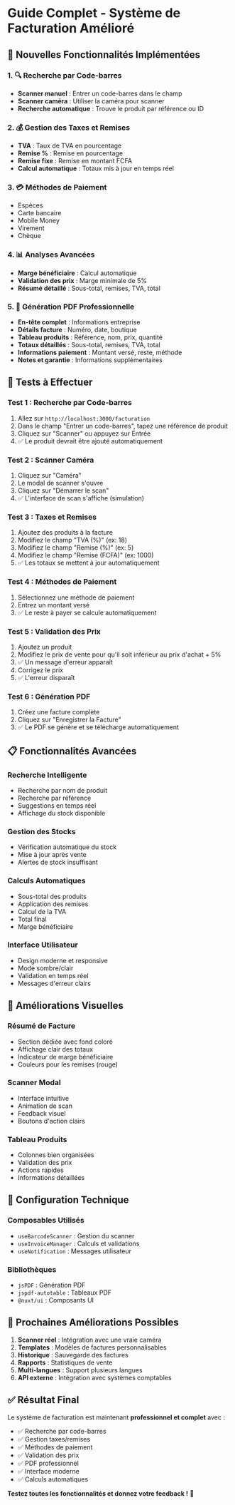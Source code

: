 # Guide Complet - Système de Facturation Amélioré

## 🎯 **Nouvelles Fonctionnalités Implémentées**

### 1. **🔍 Recherche par Code-barres**
- **Scanner manuel** : Entrer un code-barres dans le champ
- **Scanner caméra** : Utiliser la caméra pour scanner
- **Recherche automatique** : Trouve le produit par référence ou ID

### 2. **💰 Gestion des Taxes et Remises**
- **TVA** : Taux de TVA en pourcentage
- **Remise %** : Remise en pourcentage
- **Remise fixe** : Remise en montant FCFA
- **Calcul automatique** : Totaux mis à jour en temps réel

### 3. **💳 Méthodes de Paiement**
- Espèces
- Carte bancaire
- Mobile Money
- Virement
- Chèque

### 4. **📊 Analyses Avancées**
- **Marge bénéficiaire** : Calcul automatique
- **Validation des prix** : Marge minimale de 5%
- **Résumé détaillé** : Sous-total, remises, TVA, total

### 5. **📄 Génération PDF Professionnelle**
- **En-tête complet** : Informations entreprise
- **Détails facture** : Numéro, date, boutique
- **Tableau produits** : Référence, nom, prix, quantité
- **Totaux détaillés** : Sous-total, remises, TVA, total
- **Informations paiement** : Montant versé, reste, méthode
- **Notes et garantie** : Informations supplémentaires

## 🧪 **Tests à Effectuer**

### **Test 1 : Recherche par Code-barres**
1. Allez sur `http://localhost:3000/facturation`
2. Dans le champ "Entrer un code-barres", tapez une référence de produit
3. Cliquez sur "Scanner" ou appuyez sur Entrée
4. ✅ Le produit devrait être ajouté automatiquement

### **Test 2 : Scanner Caméra**
1. Cliquez sur "Caméra"
2. Le modal de scanner s'ouvre
3. Cliquez sur "Démarrer le scan"
4. ✅ L'interface de scan s'affiche (simulation)

### **Test 3 : Taxes et Remises**
1. Ajoutez des produits à la facture
2. Modifiez le champ "TVA (%)" (ex: 18)
3. Modifiez le champ "Remise (%)" (ex: 5)
4. Modifiez le champ "Remise (FCFA)" (ex: 1000)
5. ✅ Les totaux se mettent à jour automatiquement

### **Test 4 : Méthodes de Paiement**
1. Sélectionnez une méthode de paiement
2. Entrez un montant versé
3. ✅ Le reste à payer se calcule automatiquement

### **Test 5 : Validation des Prix**
1. Ajoutez un produit
2. Modifiez le prix de vente pour qu'il soit inférieur au prix d'achat + 5%
3. ✅ Un message d'erreur apparaît
4. Corrigez le prix
5. ✅ L'erreur disparaît

### **Test 6 : Génération PDF**
1. Créez une facture complète
2. Cliquez sur "Enregistrer la Facture"
3. ✅ Le PDF se génère et se télécharge automatiquement

## 📋 **Fonctionnalités Avancées**

### **Recherche Intelligente**
- Recherche par nom de produit
- Recherche par référence
- Suggestions en temps réel
- Affichage du stock disponible

### **Gestion des Stocks**
- Vérification automatique du stock
- Mise à jour après vente
- Alertes de stock insuffisant

### **Calculs Automatiques**
- Sous-total des produits
- Application des remises
- Calcul de la TVA
- Total final
- Marge bénéficiaire

### **Interface Utilisateur**
- Design moderne et responsive
- Mode sombre/clair
- Validation en temps réel
- Messages d'erreur clairs

## 🎨 **Améliorations Visuelles**

### **Résumé de Facture**
- Section dédiée avec fond coloré
- Affichage clair des totaux
- Indicateur de marge bénéficiaire
- Couleurs pour les remises (rouge)

### **Scanner Modal**
- Interface intuitive
- Animation de scan
- Feedback visuel
- Boutons d'action clairs

### **Tableau Produits**
- Colonnes bien organisées
- Validation des prix
- Actions rapides
- Informations détaillées

## 🔧 **Configuration Technique**

### **Composables Utilisés**
- `useBarcodeScanner` : Gestion du scanner
- `useInvoiceManager` : Calculs et validations
- `useNotification` : Messages utilisateur

### **Bibliothèques**
- `jsPDF` : Génération PDF
- `jspdf-autotable` : Tableaux PDF
- `@nuxt/ui` : Composants UI

## 🚀 **Prochaines Améliorations Possibles**

1. **Scanner réel** : Intégration avec une vraie caméra
2. **Templates** : Modèles de factures personnalisables
3. **Historique** : Sauvegarde des factures
4. **Rapports** : Statistiques de vente
5. **Multi-langues** : Support plusieurs langues
6. **API externe** : Intégration avec systèmes comptables

## ✅ **Résultat Final**

Le système de facturation est maintenant **professionnel et complet** avec :
- ✅ Recherche par code-barres
- ✅ Gestion taxes/remises
- ✅ Méthodes de paiement
- ✅ Validation des prix
- ✅ PDF professionnel
- ✅ Interface moderne
- ✅ Calculs automatiques

**Testez toutes les fonctionnalités et donnez votre feedback !** 🎉




















